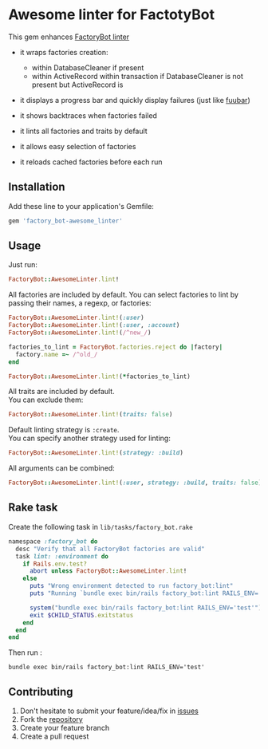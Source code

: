 # Awesome linter for FactotyBot

This gem enhances [FactoryBot linter](https://github.com/thoughtbot/factory_bot/blob/master/GETTING_STARTED.md#linting-factories)

* it wraps factories creation:
  * within DatabaseCleaner if present
  * within ActiveRecord within transaction if DatabaseCleaner is not present but ActiveRecord is

* it displays a progress bar and quickly display failures (just like [fuubar](https://github.com/thekompanee/fuubar))
* it shows backtraces when factories failed
* it lints all factories and traits by default
* it allows easy selection of factories
* it reloads cached factories before each run

## Installation

Add these line to your application's Gemfile:

```ruby
gem 'factory_bot-awesome_linter'
```

## Usage

Just run:

```ruby
FactoryBot::AwesomeLinter.lint!
```

All factories are included by default.
You can select factories to lint by passing their names, a regexp, or factories:

```ruby
FactoryBot::AwesomeLinter.lint!(:user)
FactoryBot::AwesomeLinter.lint!(:user, :account)
FactoryBot::AwesomeLinter.lint!(/^new_/)

factories_to_lint = FactoryBot.factories.reject do |factory|
  factory.name =~ /^old_/
end

FactoryBot::AwesomeLinter.lint!(*factories_to_lint)
```

All traits are included by default.  
You can exclude them:

```ruby
FactoryBot::AwesomeLinter.lint!(traits: false)
```

Default linting strategy is `:create`.  
You can specify another strategy used for linting:

```ruby
FactoryBot::AwesomeLinter.lint!(strategy: :build)
```

All arguments can be combined:

```ruby
FactoryBot::AwesomeLinter.lint!(:user, strategy: :build, traits: false)
```

## Rake task

Create the following task in `lib/tasks/factory_bot.rake`

```ruby
namespace :factory_bot do
  desc "Verify that all FactoryBot factories are valid"
  task lint: :environment do
    if Rails.env.test?
      abort unless FactoryBot::AwesomeLinter.lint!
    else
      puts "Wrong environment detected to run factory_bot:lint"
      puts "Running `bundle exec bin/rails factory_bot:lint RAILS_ENV='test'` instead"

      system("bundle exec bin/rails factory_bot:lint RAILS_ENV='test'")
      exit $CHILD_STATUS.exitstatus
    end
  end
end
```

Then run :

```
bundle exec bin/rails factory_bot:lint RAILS_ENV='test'
```

## Contributing

1. Don't hesitate to submit your feature/idea/fix in [issues](https://github.com/inkstak/factory_bot-awesome_linter)
2. Fork the [repository](https://github.com/inkstak/factory_bot-awesome_linter)
3. Create your feature branch
4. Create a pull request
